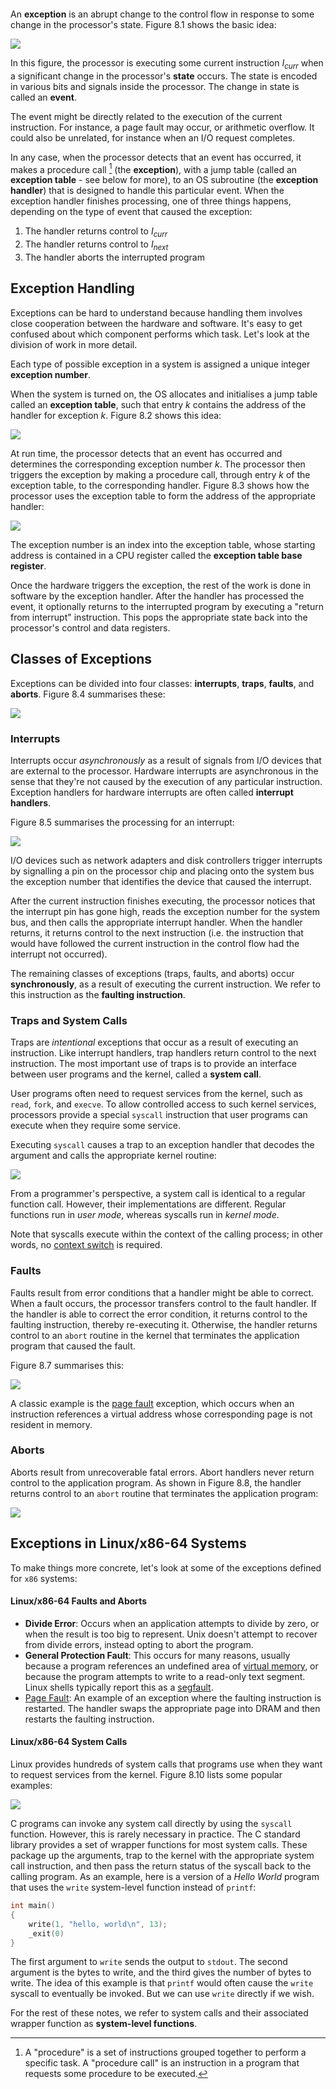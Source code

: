 ```toc
```

An **exception** is an abrupt change to the control flow in response to some change in the processor's state. Figure 8.1 shows the basic idea:

![](_attachments/Screenshot%202023-06-05%20at%2015.59.27.png)

In this figure, the processor is executing some current instruction $I_{curr}$ when a significant change in the processor's **state** occurs. The state is encoded in various bits and signals inside the processor. The change in state is called an **event**.

The event might be directly related to the execution of the current instruction. For instance, a page fault may occur, or arithmetic overflow. It could also be unrelated, for instance when an I/O request completes.

In any case, when the processor detects that an event has occurred, it makes a procedure call [^fn1] (the **exception**), with a jump table (called an **exception table** - see below for more), to an OS subroutine (the **exception handler**) that is designed to handle this particular event. When the exception handler finishes processing, one of three things happens, depending on the type of event that caused the exception:

1. The handler returns control to $I_{curr}$
2. The handler returns control to $I_{next}$
3. The handler aborts the interrupted program

## Exception Handling
Exceptions can be hard to understand because handling them involves close cooperation between the hardware and software. It's easy to get confused about which component performs which task. Let's look at the division of work in more detail.

Each type of possible exception in a system is assigned a unique integer **exception number**. 

When the system is turned on, the OS allocates and initialises a jump table called an **exception table**, such that entry $k$ contains the address of the handler for exception $k$. Figure 8.2 shows this idea:

![](_attachments/Screenshot%202023-06-05%20at%2016.10.30.png)

At run time, the processor detects that an event has occurred and determines the corresponding exception number $k$. The processor then triggers the exception by making a procedure call, through entry $k$ of the exception table, to the corresponding handler. Figure 8.3 shows how the processor uses the exception table to form the address of the appropriate handler:

![](_attachments/Screenshot%202023-06-05%20at%2016.19.05.png)

The exception number is an index into the exception table, whose starting address is contained in a CPU register called the **exception table base register**.

Once the hardware triggers the exception, the rest of the work is done in software by the exception handler. After the handler has processed the event, it optionally returns to the interrupted program by executing a "return from interrupt" instruction. This pops the appropriate state back into the processor's control and data registers.


## Classes of Exceptions
Exceptions can be divided into four classes: **interrupts**, **traps**, **faults**, and **aborts**.
Figure 8.4 summarises these:

![](_attachments/Screenshot%202023-06-05%20at%2016.23.14.png)

### Interrupts
Interrupts occur *asynchronously* as a result of signals from I/O devices that are external to the processor. Hardware interrupts are asynchronous in the sense that they're not caused by the execution of any particular instruction. Exception handlers for hardware interrupts are often called **interrupt handlers**.

Figure 8.5 summarises the processing for an interrupt:

![](_attachments/Screenshot%202023-06-05%20at%2016.34.09.png)

I/O devices such as network adapters and disk controllers trigger interrupts by signalling a pin on the processor chip and placing onto the system bus the exception number that identifies the device that caused the interrupt.

After the current instruction finishes executing, the processor notices that the interrupt pin has gone high, reads the exception number for the system bus, and then calls the appropriate interrupt handler. When the handler returns, it returns control to the next instruction (i.e. the instruction that would have followed the current instruction in the control flow had the interrupt not occurred).

The remaining classes of exceptions (traps, faults, and aborts) occur **synchronously**, as a result of executing the current instruction. We refer to this instruction as the **faulting instruction**.

### Traps and System Calls
Traps are *intentional* exceptions that occur as a result of executing an instruction. Like interrupt handlers, trap handlers return control to the next instruction. The most important use of traps is to provide an interface between user programs and the kernel, called a **system call**.

User programs often need to request services from the kernel, such as `read`, `fork`, and `execve`. To allow controlled access to such kernel services, processors provide a special `syscall` instruction that user programs can execute when they require some service.

Executing `syscall` causes a trap to an exception handler that decodes the argument and calls the appropriate kernel routine:

![](_attachments/Screenshot%202023-06-05%20at%2016.45.02.png)

From a programmer's perspective, a system call is identical to a regular function call. However, their implementations are different. Regular functions run in *user mode*, whereas syscalls run in *kernel mode*.

Note that syscalls execute within the context of the calling process; in other words, no [context switch](Processes#Context%20Switches) is required.

### Faults
Faults result from error conditions that a handler might be able to correct. When a fault occurs, the processor transfers control to the fault handler. If the handler is able to correct the error condition, it returns control to the faulting instruction, thereby re-executing it. Otherwise, the handler returns control to an `abort` routine in the kernel that terminates the application program that caused the fault. 

Figure 8.7 summarises this:

![](_attachments/Screenshot%202023-06-05%20at%2016.49.22.png)

A classic example is the [page fault](Case%20Study%20-%20The%20Intel%20Core%20i7%20and%20Linux%20Memory%20System#Linux%20Page%20Fault%20Exception%20Handling) exception, which occurs when an instruction references a virtual address whose corresponding page is not resident in memory. 

### Aborts
Aborts result from unrecoverable fatal errors. Abort handlers never return control to the application program. As shown in Figure 8.8, the handler returns control to an `abort` routine that terminates the application program:

![](_attachments/Screenshot%202023-06-05%20at%2016.52.29.png)


## Exceptions in Linux/x86-64 Systems
To make things more concrete, let's look at some of the exceptions defined for `x86` systems:

#### Linux/x86-64 Faults and Aborts
* **Divide Error**: Occurs when an application attempts to divide by zero, or when the result is too big to represent. Unix doesn't attempt to recover from divide errors, instead opting to abort the program. 
* **General Protection Fault**: This occurs for many reasons, usually because a program references an undefined area of [virtual memory](../Chapter%209/Chapter%209%20-%20Virtual%20Memory.md), or because the program attempts to write to a read-only text segment. Linux shells typically report this as a [segfault](VM%20as%20a%20Tool%20for%20Memory%20Protection#^30cbf1).
* [Page Fault](Address%20Translation#^d0e7a7): An example of an exception where the faulting instruction is restarted. The handler swaps the appropriate page into DRAM and then restarts the faulting instruction.

#### Linux/x86-64 System Calls
Linux provides hundreds of system calls that programs use when they want to request services from the kernel. Figure 8.10 lists some popular examples:

![](_attachments/Screenshot%202023-07-16%20at%2010.48.47.png)

C programs can invoke any system call directly by using the `syscall` function. However, this is rarely necessary in practice. The C standard library provides a set of wrapper functions for most system calls. These package up the arguments, trap to the kernel with the appropriate system call instruction, and then pass the return status of the syscall back to the calling program.
As an example, here is a version of a *Hello World* program that uses the `write` system-level function instead of `printf`:

```C
int main()
{
	write(1, "hello, world\n", 13);
	_exit(0)
}
```

The first argument to `write` sends the output to `stdout`. The second argument is the bytes to write, and the third gives the number of bytes to write. 
The idea of this example is that `printf` would often cause the `write` syscall to eventually be invoked. But we can use `write` directly if we wish.

For the rest of these notes, we refer to system calls and their associated wrapper function as **system-level functions**.













[^fn1]: A "procedure" is a set of instructions grouped together to perform a specific task. A "procedure call" is an instruction in a program that requests some procedure to be executed.


